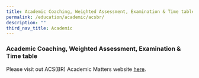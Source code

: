 ```yaml
---
title: Academic Coaching, Weighted Assessment, Examination & Time table
permalink: /education/academic/acsbr/
description: ""
third_nav_title: Academic
---
```

### **Academic Coaching, Weighted Assessment, Examination & Time table**

Please visit out ACS(BR) Academic Matters website [here](https://sites.google.com/moe.edu.sg/acsbr-academic-matters).